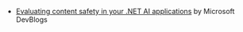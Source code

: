 - [Evaluating content safety in your .NET AI applications](https://devblogs.microsoft.com/dotnet/evaluating-ai-content-safety/) by Microsoft DevBlogs
